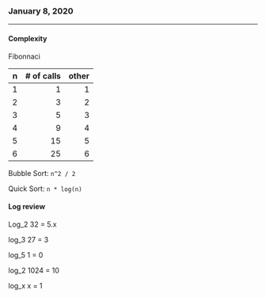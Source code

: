 ### January 8, 2020

---

#### Complexity

Fibonnaci

| n | # of calls | other |
|--:|--:|--:|
|1|1| 1|
|2|3|2|
|3|5|3|
|4|9|4|
|5|15|5|
|6|25|6|

Bubble Sort: `n^2 / 2`

Quick Sort: `n * log(n)`

#### Log review

Log_2 32 = 5.x

log_3 27 = 3

log_5 1 = 0

log_2 1024 = 10

log_x x = 1
